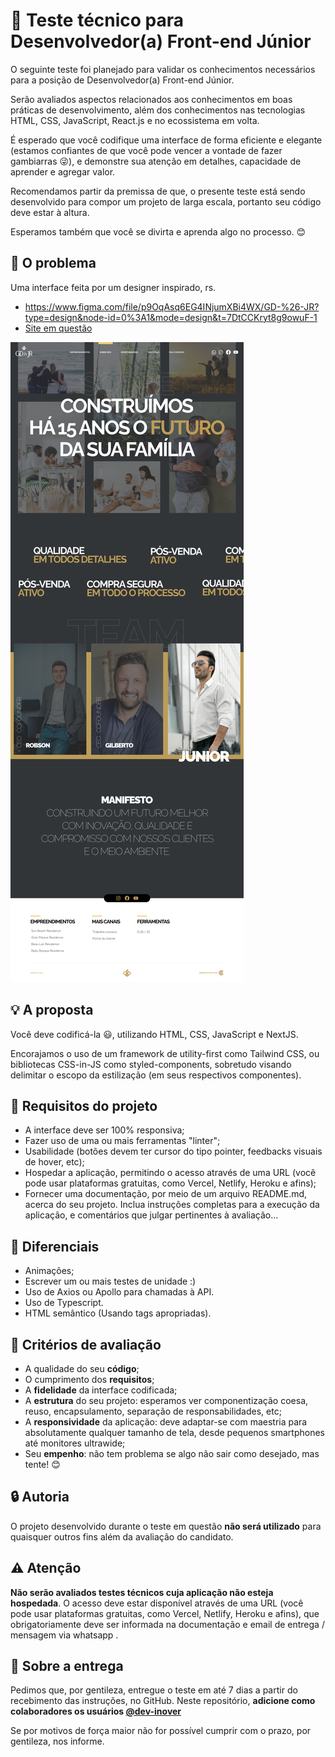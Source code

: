 # :rocket: Teste técnico para Desenvolvedor(a) Front-end Júnior

O seguinte teste foi planejado para validar os conhecimentos necessários para a posição de Desenvolvedor(a) Front-end Júnior.

Serão avaliados aspectos relacionados aos conhecimentos em boas práticas de desenvolvimento, além dos conhecimentos nas tecnologias HTML, CSS, JavaScript, React.js e no ecossistema em volta.

É esperado que você codifique uma interface de forma eficiente e elegante (estamos confiantes de que você pode vencer a vontade de fazer gambiarras :stuck_out_tongue_winking_eye:), e demonstre sua atenção em detalhes, capacidade de aprender e agregar valor.

Recomendamos partir da premissa de que, o presente teste está sendo desenvolvido para compor um projeto de larga escala, portanto seu código deve estar à altura.

Esperamos também que você se divirta e aprenda algo no processo. :blush:

## :eyes: O problema

Uma interface feita por um designer inspirado, rs.

- https://www.figma.com/file/p9OqAsq6EG4INjumXBi4WX/GD-%26-JR?type=design&node-id=0%3A1&mode=design&t=7DtCCKryt8g9owuF-1
- [Site em questão](https://gdejr.com.br/)

![Interface demo](exemplo_tela.png)

## :bulb: A proposta

Você deve codificá-la :smiley:, utilizando HTML, CSS, JavaScript e NextJS.

Encorajamos o uso de  um framework de utility-first como Tailwind CSS, ou bibliotecas CSS-in-JS como styled-components, sobretudo visando delimitar o escopo da estilização (em seus respectivos componentes).

## :dart: Requisitos do projeto

- A interface deve ser 100% responsiva;
- Fazer uso de uma ou mais ferramentas "linter";
- Usabilidade (botões devem ter cursor do tipo pointer, feedbacks visuais de hover, etc);
- Hospedar a aplicação, permitindo o acesso através de uma URL (você pode usar plataformas gratuitas, como Vercel, Netlify, Heroku e afins);
- Fornecer uma documentação, por meio de um arquivo README.md, acerca do seu projeto. Inclua instruções completas para a execução da aplicação, e comentários que julgar pertinentes à avaliação...

## :clap: Diferenciais

- Animações;
- Escrever um ou mais testes de unidade :)
- Uso de Axios ou Apollo para chamadas à API.
- Uso de Typescript.
- HTML semântico (Usando tags apropriadas).

## :page_facing_up: Critérios de avaliação

- A qualidade do seu **código**;
- O cumprimento dos **requisitos**;
- A **fidelidade** da interface codificada;
- A **estrutura** do seu projeto: esperamos ver componentização coesa, reuso, encapsulamento, separação de responsabilidades, etc;
- A **responsividade** da aplicação: deve adaptar-se com maestria para absolutamente qualquer tamanho de tela, desde pequenos smartphones até monitores ultrawide;
- Seu **empenho**: não tem problema se algo não sair como desejado, mas tente! :blush:

## :lock: Autoria

O projeto desenvolvido durante o teste em questão **não será utilizado** para quaisquer outros fins além da avaliação do candidato.

## :warning: Atenção

**Não serão avaliados testes técnicos cuja aplicação não esteja hospedada**. O acesso deve estar disponível através de uma URL (você pode usar plataformas gratuitas, como Vercel, Netlify, Heroku e afins), que obrigatoriamente deve ser informada na documentação e email de entrega / mensagem via whatsapp .

## :email: Sobre a entrega

Pedimos que, por gentileza, entregue o teste em até 7 dias a partir do recebimento das instruções, no GitHub. Neste repositório, **adicione como colaboradores os usuários [@dev-inover](https://github.com/dev-inover)**

Se por motivos de força maior não for possível cumprir com o prazo, por gentileza, nos informe.

